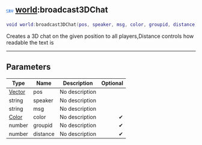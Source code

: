 ## ![server](../../.gitbook/assets/server.png) [world](world):broadcast3DChat

```lua
void world:broadcast3DChat(pos, speaker, msg, color, groupid, distance)
```

Creates a 3D chat on the given position to all players,Distance controls how readable the text is

------
## Parameters

| Type   | Name | Description | Optional |
| ------ | ---- | ----------- | -------: |
| [Vector](vector) | pos | No description |  |
| string | speaker | No description |  |
| string | msg | No description |  |
| [Color](color) | color | No description | ✔ |
| number | groupid | No description | ✔ |
| number | distance | No description | ✔ |

